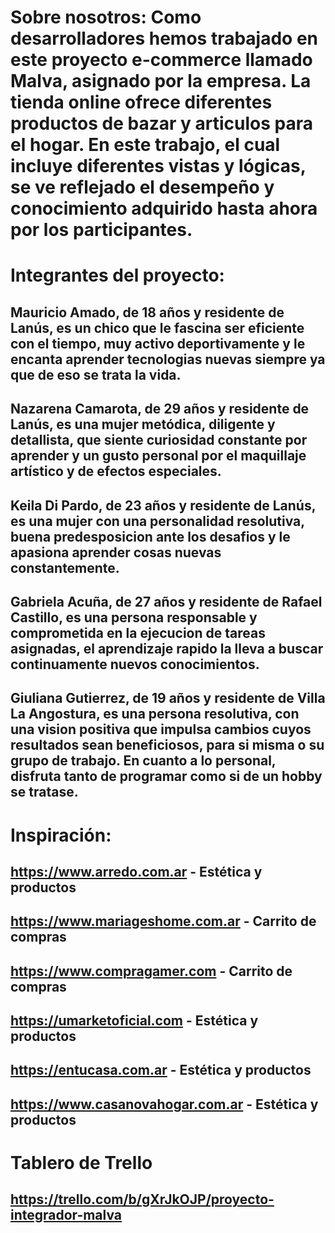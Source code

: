 # Sobre nosotros: Como desarrolladores hemos trabajado en este proyecto e-commerce llamado Malva, asignado por la empresa. La tienda online ofrece diferentes productos de bazar y articulos para el hogar. En este trabajo, el cual incluye diferentes vistas y lógicas, se ve reflejado el desempeño y conocimiento adquirido hasta ahora por los participantes.

# Integrantes del proyecto:
## Mauricio Amado, de 18 años y residente de Lanús, es un chico que le fascina ser eficiente con el tiempo, muy activo deportivamente y le encanta aprender tecnologias nuevas siempre ya que de eso se trata la vida.
## Nazarena Camarota, de 29 años y residente de Lanús, es una mujer metódica, diligente y detallista, que siente curiosidad constante por aprender y un gusto personal por el maquillaje artístico y de efectos especiales.
## Keila Di Pardo, de 23 años y residente de Lanús, es una mujer con una personalidad resolutiva, buena predesposicion ante los desafios y le apasiona aprender cosas nuevas constantemente.
## Gabriela Acuña, de 27 años y residente de Rafael Castillo, es una persona responsable y comprometida en la ejecucion de tareas asignadas, el aprendizaje rapido la lleva a buscar continuamente nuevos conocimientos.
## Giuliana Gutierrez, de 19 años y residente de Villa La Angostura, es una persona resolutiva, con una vision positiva que impulsa cambios cuyos resultados sean beneficiosos, para si misma o su grupo de trabajo. En cuanto a lo personal, disfruta tanto de programar como si de un hobby se tratase.

# Inspiración:
## https://www.arredo.com.ar - Estética y productos
## https://www.mariageshome.com.ar - Carrito de compras
## https://www.compragamer.com - Carrito de compras
## https://umarketoficial.com - Estética y productos
## https://entucasa.com.ar - Estética y productos
## https://www.casanovahogar.com.ar - Estética y productos

# Tablero de Trello
## https://trello.com/b/gXrJkOJP/proyecto-integrador-malva